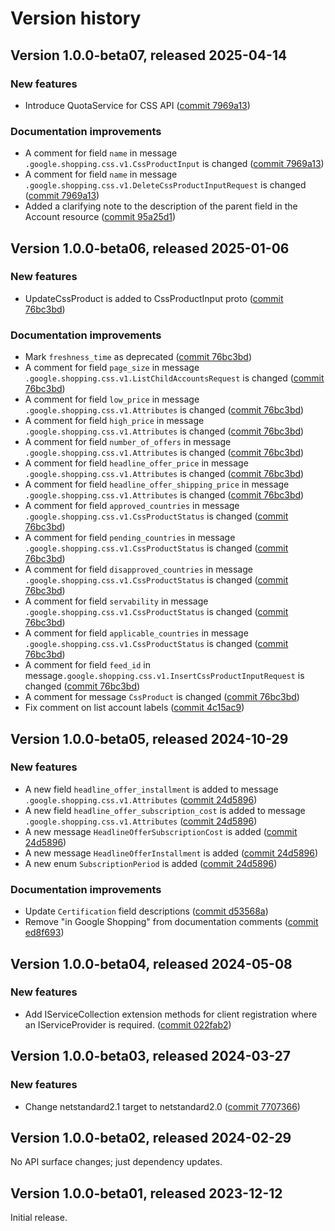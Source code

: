 # Version history

## Version 1.0.0-beta07, released 2025-04-14

### New features

- Introduce QuotaService for CSS API ([commit 7969a13](https://github.com/googleapis/google-cloud-dotnet/commit/7969a13a6f0cdd19962976b9c9a0a8bb99db8c29))

### Documentation improvements

- A comment for field `name` in message `.google.shopping.css.v1.CssProductInput` is changed ([commit 7969a13](https://github.com/googleapis/google-cloud-dotnet/commit/7969a13a6f0cdd19962976b9c9a0a8bb99db8c29))
- A comment for field `name` in message `.google.shopping.css.v1.DeleteCssProductInputRequest` is changed ([commit 7969a13](https://github.com/googleapis/google-cloud-dotnet/commit/7969a13a6f0cdd19962976b9c9a0a8bb99db8c29))
- Added a clarifying note to the description of the parent field in the Account resource ([commit 95a25d1](https://github.com/googleapis/google-cloud-dotnet/commit/95a25d1e19375b1f1ceb45308d1aba704b746a97))

## Version 1.0.0-beta06, released 2025-01-06

### New features

- UpdateCssProduct is added to CssProductInput proto ([commit 76bc3bd](https://github.com/googleapis/google-cloud-dotnet/commit/76bc3bd61adbf4a1793ae1ff8f708ecf932ad259))

### Documentation improvements

- Mark `freshness_time` as deprecated ([commit 76bc3bd](https://github.com/googleapis/google-cloud-dotnet/commit/76bc3bd61adbf4a1793ae1ff8f708ecf932ad259))
- A comment for field `page_size` in message `.google.shopping.css.v1.ListChildAccountsRequest` is changed ([commit 76bc3bd](https://github.com/googleapis/google-cloud-dotnet/commit/76bc3bd61adbf4a1793ae1ff8f708ecf932ad259))
- A comment for field `low_price` in message `.google.shopping.css.v1.Attributes` is changed ([commit 76bc3bd](https://github.com/googleapis/google-cloud-dotnet/commit/76bc3bd61adbf4a1793ae1ff8f708ecf932ad259))
- A comment for field `high_price` in message `.google.shopping.css.v1.Attributes` is changed ([commit 76bc3bd](https://github.com/googleapis/google-cloud-dotnet/commit/76bc3bd61adbf4a1793ae1ff8f708ecf932ad259))
- A comment for field `number_of_offers` in message `.google.shopping.css.v1.Attributes` is changed ([commit 76bc3bd](https://github.com/googleapis/google-cloud-dotnet/commit/76bc3bd61adbf4a1793ae1ff8f708ecf932ad259))
- A comment for field `headline_offer_price` in message `.google.shopping.css.v1.Attributes` is changed ([commit 76bc3bd](https://github.com/googleapis/google-cloud-dotnet/commit/76bc3bd61adbf4a1793ae1ff8f708ecf932ad259))
- A comment for field `headline_offer_shipping_price` in message `.google.shopping.css.v1.Attributes` is changed ([commit 76bc3bd](https://github.com/googleapis/google-cloud-dotnet/commit/76bc3bd61adbf4a1793ae1ff8f708ecf932ad259))
- A comment for field `approved_countries` in message `.google.shopping.css.v1.CssProductStatus` is changed ([commit 76bc3bd](https://github.com/googleapis/google-cloud-dotnet/commit/76bc3bd61adbf4a1793ae1ff8f708ecf932ad259))
- A comment for field `pending_countries` in message `.google.shopping.css.v1.CssProductStatus` is changed ([commit 76bc3bd](https://github.com/googleapis/google-cloud-dotnet/commit/76bc3bd61adbf4a1793ae1ff8f708ecf932ad259))
- A comment for field `disapproved_countries` in message `.google.shopping.css.v1.CssProductStatus` is changed ([commit 76bc3bd](https://github.com/googleapis/google-cloud-dotnet/commit/76bc3bd61adbf4a1793ae1ff8f708ecf932ad259))
- A comment for field `servability` in message `.google.shopping.css.v1.CssProductStatus` is changed ([commit 76bc3bd](https://github.com/googleapis/google-cloud-dotnet/commit/76bc3bd61adbf4a1793ae1ff8f708ecf932ad259))
- A comment for field `applicable_countries` in message `.google.shopping.css.v1.CssProductStatus` is changed ([commit 76bc3bd](https://github.com/googleapis/google-cloud-dotnet/commit/76bc3bd61adbf4a1793ae1ff8f708ecf932ad259))
- A comment for field `feed_id` in message`.google.shopping.css.v1.InsertCssProductInputRequest` is changed ([commit 76bc3bd](https://github.com/googleapis/google-cloud-dotnet/commit/76bc3bd61adbf4a1793ae1ff8f708ecf932ad259))
- A comment for message `CssProduct` is changed ([commit 76bc3bd](https://github.com/googleapis/google-cloud-dotnet/commit/76bc3bd61adbf4a1793ae1ff8f708ecf932ad259))
- Fix comment on list account labels ([commit 4c15ac9](https://github.com/googleapis/google-cloud-dotnet/commit/4c15ac9c65d0e308b2806eea7da13a2eef4903a3))

## Version 1.0.0-beta05, released 2024-10-29

### New features

- A new field `headline_offer_installment` is added to message `.google.shopping.css.v1.Attributes` ([commit 24d5896](https://github.com/googleapis/google-cloud-dotnet/commit/24d5896684e471248ecbdf09b29409260e1fba49))
- A new field `headline_offer_subscription_cost` is added to message `.google.shopping.css.v1.Attributes` ([commit 24d5896](https://github.com/googleapis/google-cloud-dotnet/commit/24d5896684e471248ecbdf09b29409260e1fba49))
- A new message `HeadlineOfferSubscriptionCost` is added ([commit 24d5896](https://github.com/googleapis/google-cloud-dotnet/commit/24d5896684e471248ecbdf09b29409260e1fba49))
- A new message `HeadlineOfferInstallment` is added ([commit 24d5896](https://github.com/googleapis/google-cloud-dotnet/commit/24d5896684e471248ecbdf09b29409260e1fba49))
- A new enum `SubscriptionPeriod` is added ([commit 24d5896](https://github.com/googleapis/google-cloud-dotnet/commit/24d5896684e471248ecbdf09b29409260e1fba49))

### Documentation improvements

- Update `Certification` field descriptions ([commit d53568a](https://github.com/googleapis/google-cloud-dotnet/commit/d53568a61cd098cd82443a9063263a51e8a94f80))
- Remove "in Google Shopping" from documentation comments ([commit ed8f693](https://github.com/googleapis/google-cloud-dotnet/commit/ed8f6939daaf50f6cffc8e911c7d03440da5a570))

## Version 1.0.0-beta04, released 2024-05-08

### New features

- Add IServiceCollection extension methods for client registration where an IServiceProvider is required. ([commit 022fab2](https://github.com/googleapis/google-cloud-dotnet/commit/022fab203f28fb9c608972af7f8b83f571ae5694))

## Version 1.0.0-beta03, released 2024-03-27

### New features

- Change netstandard2.1 target to netstandard2.0 ([commit 7707366](https://github.com/googleapis/google-cloud-dotnet/commit/77073662b153c73c7f9a869ede1376f4c7a12661))

## Version 1.0.0-beta02, released 2024-02-29

No API surface changes; just dependency updates.

## Version 1.0.0-beta01, released 2023-12-12

Initial release.
